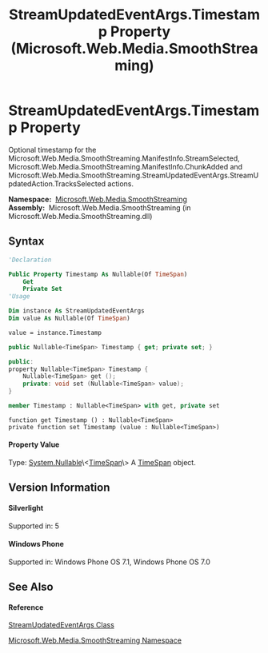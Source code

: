 ﻿---
title: StreamUpdatedEventArgs.Timestamp Property  (Microsoft.Web.Media.SmoothStreaming)
TOCTitle: Timestamp Property
ms:assetid: P:Microsoft.Web.Media.SmoothStreaming.StreamUpdatedEventArgs.Timestamp
ms:mtpsurl: https://msdn.microsoft.com/en-us/library/microsoft.web.media.smoothstreaming.streamupdatedeventargs.timestamp(v=VS.95)
ms:contentKeyID: 46307877
ms.date: 05/31/2012
mtps_version: v=VS.95
f1_keywords:
- Microsoft.Web.Media.SmoothStreaming.StreamUpdatedEventArgs.get_Timestamp
- Microsoft.Web.Media.SmoothStreaming.StreamUpdatedEventArgs.set_Timestamp
- Microsoft.Web.Media.SmoothStreaming.StreamUpdatedEventArgs.Timestamp
dev_langs:
- CSharp
- JScript
- VB
- FSharp
- c++
api_location:
- Microsoft.Web.Media.SmoothStreaming.dll
api_name:
- Microsoft.Web.Media.SmoothStreaming.StreamUpdatedEventArgs.get_Timestamp
- Microsoft.Web.Media.SmoothStreaming.StreamUpdatedEventArgs.set_Timestamp
- Microsoft.Web.Media.SmoothStreaming.StreamUpdatedEventArgs.Timestamp
api_type:
- Managed
topic_type:
- apiref
- kbSyntax
product_family_name: VS
ROBOTS: INDEX,FOLLOW
---

# StreamUpdatedEventArgs.Timestamp Property

Optional timestamp for the Microsoft.Web.Media.SmoothStreaming.ManifestInfo.StreamSelected, Microsoft.Web.Media.SmoothStreaming.ManifestInfo.ChunkAdded and Microsoft.Web.Media.SmoothStreaming.StreamUpdatedEventArgs.StreamUpdatedAction.TracksSelected actions.

**Namespace:**  [Microsoft.Web.Media.SmoothStreaming](microsoft-web-media-smoothstreaming-namespace_1.md)  
**Assembly:**  Microsoft.Web.Media.SmoothStreaming (in Microsoft.Web.Media.SmoothStreaming.dll)

## Syntax

``` vb
'Declaration

Public Property Timestamp As Nullable(Of TimeSpan)
    Get
    Private Set
'Usage

Dim instance As StreamUpdatedEventArgs
Dim value As Nullable(Of TimeSpan)

value = instance.Timestamp
```

``` csharp
public Nullable<TimeSpan> Timestamp { get; private set; }
```

``` c++
public:
property Nullable<TimeSpan> Timestamp {
    Nullable<TimeSpan> get ();
    private: void set (Nullable<TimeSpan> value);
}
```

``` fsharp
member Timestamp : Nullable<TimeSpan> with get, private set
```

``` jscript
function get Timestamp () : Nullable<TimeSpan>
private function set Timestamp (value : Nullable<TimeSpan>)
```

#### Property Value

Type: [System.Nullable](https://msdn.microsoft.com/en-us/library/b3h38hb0\(v=vs.95\))\<[TimeSpan](https://msdn.microsoft.com/en-us/library/269ew577\(v=vs.95\))\>  
A [TimeSpan](https://msdn.microsoft.com/en-us/library/269ew577\(v=vs.95\)) object.

## Version Information

#### Silverlight

Supported in: 5  

#### Windows Phone

Supported in: Windows Phone OS 7.1, Windows Phone OS 7.0  

## See Also

#### Reference

[StreamUpdatedEventArgs Class](streamupdatedeventargs-class-microsoft-web-media-smoothstreaming_1.md)

[Microsoft.Web.Media.SmoothStreaming Namespace](microsoft-web-media-smoothstreaming-namespace_1.md)

